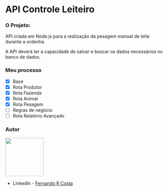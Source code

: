 # API Controle Leiteiro

### O Projeto:

API criada em Node.js para a realização da pesagem manual de leite durante a ordenha.

A API deverá ter a capacidade de salvar e buscar os dados necessários no banco de dados.


### Meu processo

- [x] Base
- [x] Rota Produtor
- [x] Rota Fazenda
- [x] Rota Animal
- [x] Rota Pesagem
- [ ] Regras de negócio
- [ ] Rota Relatório Avançado

### Autor

<img src="https://1drv.ms/i/s!Ap8lGY0kugvlmJRIeP8-rBmWnOJbDQ?e=1tdRId" width=120px>

- LinkedIn - [Fernando R Costa](https://www.linkedin.com/in/fernando-r-costa/)
